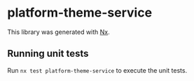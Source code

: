 # platform-theme-service

This library was generated with [Nx](https://nx.dev).

## Running unit tests

Run `nx test platform-theme-service` to execute the unit tests.
